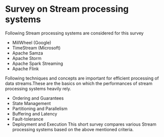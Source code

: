 # Survey on Stream processing systems

Following Stream processing systems are considered for this survey
+ MillWheel (Google)
+ TimeStream (Microsoft)
+ Apache Samza
+ Apache Storm
+ Apache Spark Streaming
+ Apache Flink

Following techniques and concepts are important for efficient processing of data streams.These are the basics on which the performances of stream processing systems heavily rely.
+ Ordering and Guarantees
+ State Management
+ Partitioning and Parallelism
+ Buffering and Latency
+ Fault-tolerance
+ Deployment and Execution
This short survey compares various Stream processing systems based on the above mentioned criteria. 

